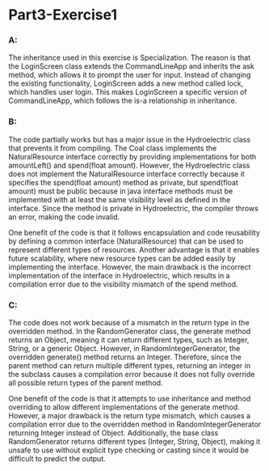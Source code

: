 # Part3-Exercise1

### A:

The inheritance used in this exercise is Specialization. The reason is that the LoginScreen class extends the CommandLineApp and inherits the ask method, which allows it to prompt the user for input. Instead of changing the existing functionality, LoginScreen adds a new method called lock, which handles user login. This makes LoginScreen a specific version of CommandLineApp, which follows the is-a relationship in inheritance.

### B: 

The code partially works but has a major issue in the Hydroelectric class that prevents it from compiling. The Coal class implements the NaturalResource interface correctly by providing implementations for both amountLeft() and spend(float amount). However, the Hydroelectric class does not implement the NaturalResource interface correctly because it specifies the spend(float amount) method as private, but spend(float amount) must be public because in java interface methods must be implemented with at least the same visibility level as defined in the interface. Since the method is private in Hydroelectric, the compiler throws an error, making the code invalid.

One benefit of the code is that it follows encapsulation and code reusability by defining a common interface (NaturalResource) that can be used to represent different types of resources. Another advantage is that it enables future scalability, where new resource types can be added easily by implementing the interface. However, the main drawback is the incorrect implementation of the interface in Hydroelectric, which results in a compilation error due to the visibility mismatch of the spend method. 


### C: 

The code does not work because of a mismatch in the return type in the overridden method. In the RandomGenerator class, the generate method returns an Object, meaning it can return different types, such as Integer, String, or a generic Object. However, in RandomIntegerGenerator, the overridden generate() method returns an Integer. Therefore, since the parent method can return multiple different types, returning an integer in the subclass causes a compilation error because it does not fully override all possible return types of the parent method.

One benefit of the code is that it attempts to use inheritance and method overriding to allow different implementations of the generate method. However, a major drawback is the return type mismatch, which causes a compilation error due to the overridden method in RandomIntegerGenerator returning Integer instead of Object. Additionally, the base class RandomGenerator returns different types (Integer, String, Object), making it unsafe to use without explicit type checking or casting since it would be difficult to predict the output.
